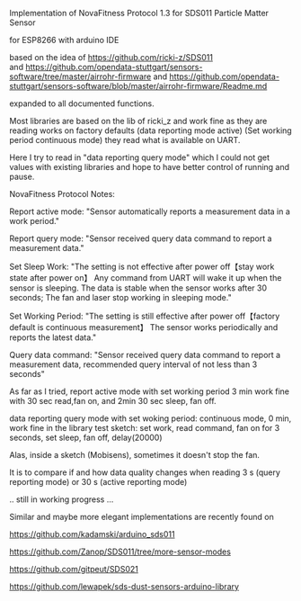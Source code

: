 Implementation of NovaFitness Protocol 1.3 for SDS011 Particle Matter Sensor

for ESP8266 with arduino IDE


based on the idea of https://github.com/ricki-z/SDS011  
and 
https://github.com/opendata-stuttgart/sensors-software/tree/master/airrohr-firmware
and
https://github.com/opendata-stuttgart/sensors-software/blob/master/airrohr-firmware/Readme.md

expanded to all documented functions.



Most libraries are based on the lib of ricki_z and work fine 
as they are reading works on factory defaults (data reporting mode active) (Set working period continuous mode)
they read what is available on UART.

Here I try to read in "data reporting query mode" 
which I could not get values with existing libraries and hope to have better control of running and pause.

NovaFitness Protocol Notes:

Report active mode: 
"Sensor automatically reports a measurement data in a work period."

Report query mode: 
"Sensor received query data command to report a measurement data."

Set Sleep Work: 
"The setting is not effective after power off【stay work state after power on】 
Any command from UART will wake it up when the sensor is sleeping. 
The data is stable when the sensor works after 30 seconds; 
The fan and laser stop working in sleeping mode."

Set Working Period: 
"The setting is still effective after power off【factory default is continuous measurement】 
The sensor works periodically and reports the latest data."

Query data command: 
"Sensor received query data command to report a measurement data, 
recommended query interval of not less than 3 seconds"


As far as I tried, report active mode with set working period 3 min work fine with 30 sec read,fan on, and 2min 30 sec sleep, fan off.

data reporting query mode with set woking period: continuous mode, 0 min, 
work fine in the library test sketch: set work, read command, fan on for 3 seconds, set sleep, fan off, delay(20000)

Alas, inside a sketch (Mobisens), sometimes it doesn't stop the fan.


It is to compare if and how data quality changes when reading 3 s (query reporting mode) or 30 s (active reporting mode)


.. still in working progress ...




Similar and maybe more elegant implementations are recently found on 


https://github.com/kadamski/arduino_sds011

https://github.com/Zanop/SDS011/tree/more-sensor-modes

https://github.com/gitpeut/SDS021

https://github.com/lewapek/sds-dust-sensors-arduino-library









